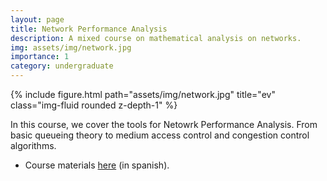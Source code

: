```yaml
---
layout: page
title: Network Performance Analysis
description: A mixed course on mathematical analysis on networks.
img: assets/img/network.jpg
importance: 1
category: undergraduate
---
```


<div class="col-sm-8 mt-8 mt-md-0">
    {% include figure.html path="assets/img/network.jpg" title="ev" class="img-fluid rounded z-depth-1" %}
</div>

In this course, we cover the tools for Netowrk Performance Analysis. From basic queueing theory to medium access control and congestion control algorithms.

* Course materials [here](https://github.com/aferragu/analisisderedes) (in spanish).
